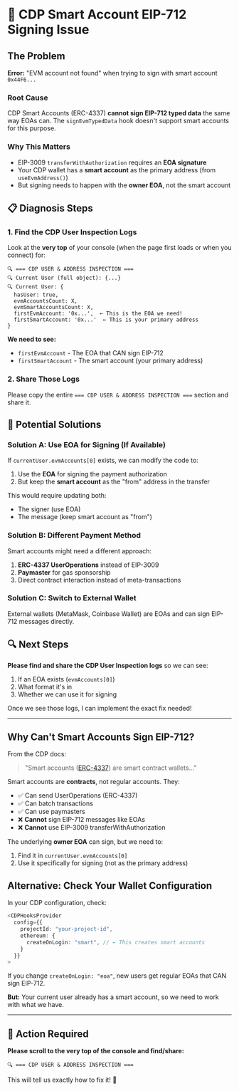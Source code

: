 # 🚨 CDP Smart Account EIP-712 Signing Issue

## The Problem

**Error:** "EVM account not found" when trying to sign with smart account `0x44F6...`

### Root Cause
CDP Smart Accounts (ERC-4337) **cannot sign EIP-712 typed data** the same way EOAs can. The `signEvmTypedData` hook doesn't support smart accounts for this purpose.

### Why This Matters
- EIP-3009 `transferWithAuthorization` requires an **EOA signature**
- Your CDP wallet has a **smart account** as the primary address (from `useEvmAddress()`)
- But signing needs to happen with the **owner EOA**, not the smart account

## 📋 Diagnosis Steps

### 1. Find the CDP User Inspection Logs

Look at the **very top** of your console (when the page first loads or when you connect) for:

```
🔍 === CDP USER & ADDRESS INSPECTION ===
🔍 Current User (full object): {...}
🔍 Current User: {
  hasUser: true,
  evmAccountsCount: X,
  evmSmartAccountsCount: X,
  firstEvmAccount: '0x...',  ← This is the EOA we need!
  firstSmartAccount: '0x...'  ← This is your primary address
}
```

**We need to see:**
- `firstEvmAccount` - The EOA that CAN sign EIP-712
- `firstSmartAccount` - The smart account (your primary address)

### 2. Share Those Logs

Please copy the entire `=== CDP USER & ADDRESS INSPECTION ===` section and share it.

## 🔧 Potential Solutions

### Solution A: Use EOA for Signing (If Available)

If `currentUser.evmAccounts[0]` exists, we can modify the code to:
1. Use the **EOA** for signing the payment authorization
2. But keep the **smart account** as the "from" address in the transfer

This would require updating both:
- The signer (use EOA)
- The message (keep smart account as "from")

### Solution B: Different Payment Method

Smart accounts might need a different approach:
1. **ERC-4337 UserOperations** instead of EIP-3009
2. **Paymaster** for gas sponsorship
3. Direct contract interaction instead of meta-transactions

### Solution C: Switch to External Wallet

External wallets (MetaMask, Coinbase Wallet) are EOAs and can sign EIP-712 messages directly.

## 🔍 Next Steps

**Please find and share the CDP User Inspection logs** so we can see:
1. If an EOA exists (`evmAccounts[0]`)
2. What format it's in
3. Whether we can use it for signing

Once we see those logs, I can implement the exact fix needed!

---

## Why Can't Smart Accounts Sign EIP-712?

From the CDP docs:
> "Smart accounts ([ERC-4337](https://eips.ethereum.org/EIPS/eip-4337)) are smart contract wallets..."

Smart accounts are **contracts**, not regular accounts. They:
- ✅ Can send UserOperations (ERC-4337)
- ✅ Can batch transactions
- ✅ Can use paymasters
- ❌ **Cannot** sign EIP-712 messages like EOAs
- ❌ **Cannot** use EIP-3009 transferWithAuthorization

The underlying **owner EOA** can sign, but we need to:
1. Find it in `currentUser.evmAccounts[0]`
2. Use it specifically for signing (not as the primary address)

## Alternative: Check Your Wallet Configuration

In your CDP configuration, check:
```typescript
<CDPHooksProvider
  config={{
    projectId: "your-project-id",
    ethereum: {
      createOnLogin: "smart", // ← This creates smart accounts
    }
  }}
>
```

If you change `createOnLogin: "eoa"`, new users get regular EOAs that CAN sign EIP-712.

**But:** Your current user already has a smart account, so we need to work with what we have.

---

## 📝 Action Required

**Please scroll to the very top of the console and find/share:**
```
🔍 === CDP USER & ADDRESS INSPECTION ===
```

This will tell us exactly how to fix it! 🎯
